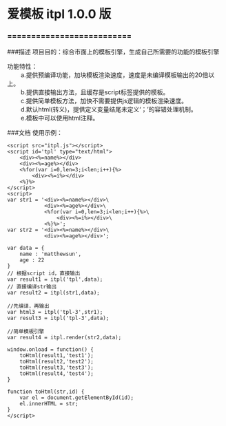 爱模板 itpl 1.0.0 版
==========================

### ==========================

###描述
项目目的：综合市面上的模板引擎，生成自己所需要的功能的模板引擎<br>

功能特性：<br>
&nbsp;&nbsp;&nbsp;&nbsp;&nbsp;&nbsp;&nbsp;&nbsp;a.提供预编译功能，加块模板渲染速度，速度是未编译模板输出的20倍以上。<br>
&nbsp;&nbsp;&nbsp;&nbsp;&nbsp;&nbsp;&nbsp;&nbsp;b.提供直接输出方法，且缓存是script标签提供的模板。<br>
&nbsp;&nbsp;&nbsp;&nbsp;&nbsp;&nbsp;&nbsp;&nbsp;c.提供简单模板方法，加快不需要提供js逻辑的模板渲染速度。<br>
&nbsp;&nbsp;&nbsp;&nbsp;&nbsp;&nbsp;&nbsp;&nbsp;d.默认html(转义)，提供定义变量结尾未定义‘；’的容错处理机制。<br>
&nbsp;&nbsp;&nbsp;&nbsp;&nbsp;&nbsp;&nbsp;&nbsp;e.模板中可以使用html注释。

###文档
使用示例：

    <script src="itpl.js"></script> 
    <script id='tpl' type="text/html">
        <div><%=name%></div>
        <div><%=age%></div>
        <%for(var i=0,len=3;i<len;i++){%>
            <div><%=i%></div>
        <%}%>
    </script>
    <script>
    var str1 = '<div><%=name%></div>\
                <div><%=age%></div>\
                <%for(var i=0,len=3;i<len;i++){%>\
                    <div><%=i%></div>\
                <%}%>';
    var str2 = '<div><%=name%></div>\
                <div><%=age%></div>';
            
    var data = {
        name : 'matthewsun',
        age : 22
    }
    // 根据script id，直接输出
    var result1 = itpl('tpl',data);
    // 直接编译str输出
    var result2 = itpl(str1,data);

    //先编译，再输出
    var html3 = itpl('tpl-3',str1);
    var result3 = itpl('tpl-3',data);

    //简单模板引擎
    var result4 = itpl.render(str2,data);

    window.onload = function() {
        toHtml(result1,'test1');
        toHtml(result2,'test2');
        toHtml(result3,'test3');
        toHtml(result4,'test4');
    }

    function toHtml(str,id) {
        var el = document.getElementById(id);
        el.innerHTML = str;
    }
    </script>
       


